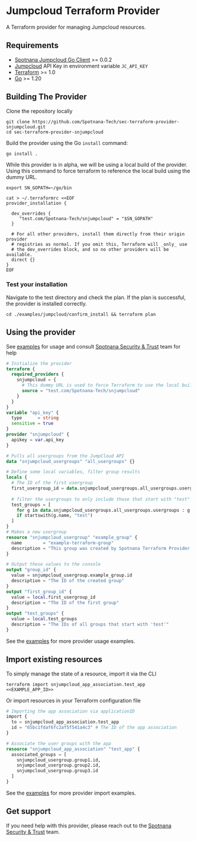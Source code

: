 # Jumpcloud Terraform Provider
A Terraform provider for managing Jumpcloud resources.

## Requirements
- [Spotnana Jumpcloud Go Client](https://github.com/Spotnana-Tech/sec-jumpcloud-client-go) >= 0.0.2
- [Jumpcloud](https://console.jumpcloud.com/) API Key in environment variable `JC_API_KEY`
- [Terraform](https://developer.hashicorp.com/terraform/downloads) >= 1.0
- [Go](https://golang.org/doc/install) >= 1.20

## Building The Provider
Clone the repository locally
```shell
git clone https://github.com/Spotnana-Tech/sec-terraform-provider-snjumpcloud.git
cd sec-terraform-provider-snjumpcloud
```
Build the provider using the Go `install` command:

```shell
go install .
```

While this provider is in alpha, we will be using a local build of the provider. Using this command to force terraform to reference the local build using the dummy URL.

```shell
export SN_GOPATH=~/go/bin 

cat > ~/.terraformrc <<EOF
provider_installation {

  dev_overrides {
     "test.com/Spotnana-Tech/snjumpcloud" = "$SN_GOPATH"  
  }

  # For all other providers, install them directly from their origin provider
  # registries as normal. If you omit this, Terraform will _only_ use
  # the dev_overrides block, and so no other providers will be available.
  direct {}
}
EOF
```
### Test your installation
Navigate to the test directory and check the plan. If the plan is successful, the provider is installed correctly.
```shell
cd ./examples/jumpcloud/confirm_install && terraform plan
```
## Using the provider

See [examples](examples) for usage and consult [Spotnana Security & Trust](https://spotnana.slack.com/archives/C03SV2FGLN7) team for help
```terraform
# Initialize the provider
terraform {
  required_providers {
    snjumpcloud = {
      # This dummy URL is used to force Terraform to use the local build
      source = "test.com/Spotnana-Tech/snjumpcloud" 
    }
  }
}
variable "api_key" {
  type      = string
  sensitive = true  
}
provider "snjumpcloud" {
  apikey = var.api_key
}

# Pulls all usergroups from the JumpCloud API
data "snjumpcloud_usergroups" "all_usergroups" {}

# Define some local variables, filter group results
locals {
  # The ID of the first usergroup
  first_usergroup_id = data.snjumpcloud_usergroups.all_usergroups.usergroups.0.id
  
  # filter the usergroups to only include those that start with "test"
  test_groups = [
    for g in data.snjumpcloud_usergroups.all_usergroups.usergroups : g.id
    if startswith(g.name, "test")
  ]
}
# Makes a new usergroup
resource "snjumpcloud_usergroup" "example_group" {
  name        = "example-terraform-group"
  description = "This group was created by Spotnana Terraform Provider!"
}

# Output these values to the console
output "group_id" {
  value = snjumpcloud_usergroup.example_group.id
  description = "The ID of the created group"
}
output "first_group_id" {
  value = local.first_usergroup_id
  description = "The ID of the first group"
}
output "test_groups" {
  value = local.test_groups
  description = "The IDs of all groups that start with 'test'"
}
```
See the [examples](examples/jumpcloud) for more provider usage examples.


## Import existing resources
To simply manage the state of a resource, import it via the CLI
```shell
terraform import snjumpcloud_app_association.test_app <<EXAMPLE_APP_ID>>
```
Or import resources in your Terraform configuration file
```terraform
# Importing the app association via applicationID
import {
  to = snjumpcloud_app_association.test_app
  id = "65bc1fdaf6fc2af5f541a4c3" # The ID of the app association
}

# Associate the user groups with the app
resource "snjumpcloud_app_association" "test_app" {
  associated_groups = [
    snjumpcloud_usergroup.group1.id,
    snjumpcloud_usergroup.group2.id,
    snjumpcloud_usergroup.group3.id
  ]
}
```
See the [examples](examples/jumpcloud) for more provider import examples.

## Get support
If you need help with this provider, please reach out to the [Spotnana Security & Trust](https://spotnana.slack.com/archives/C03SV2FGLN7) team.
